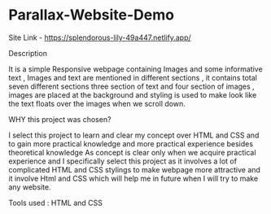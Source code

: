 # Parallax-Website-Demo

Site Link - https://splendorous-lily-49a447.netlify.app/

Description 

It is a simple Responsive webpage containing Images and some informative text , Images and text are  mentioned in different sections , it contains total seven different sections three section of text and four section of images , images are placed at the background and styling is used to make  look like the text floats over the images when we scroll down.

WHY this project was chosen? 

I select this project to learn and clear my concept over HTML and CSS  and to gain more practical knowledge and more practical experience besides theoretical knowledge
As concept is clear only when we acquire practical experience and I specifically select this project as it involves a lot of complicated HTML and CSS stylings to make webpage more attractive and it involve Html and CSS which will help me in future when I will try to make any website.

Tools used : HTML and CSS




